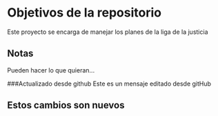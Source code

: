 # Objetivos de la repositorio

Este proyecto se encarga de manejar los planes de la liga de la justicia


## Notas
Pueden hacer lo que quieran...

###Actualizado desde github
Este es un mensaje editado desde gitHub

## Estos cambios son nuevos